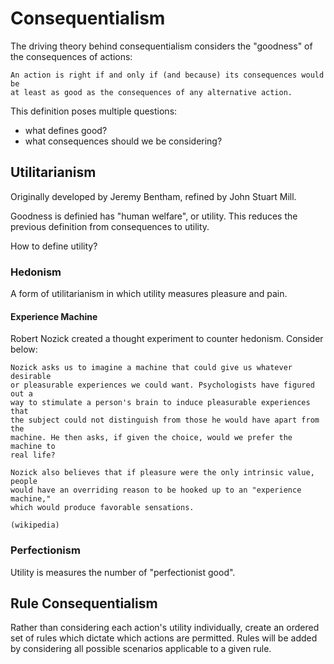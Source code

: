 # Consequentialism

The driving theory behind consequentialism considers the "goodness" of the 
consequences of actions:

    An action is right if and only if (and because) its consequences would be 
    at least as good as the consequences of any alternative action.

This definition poses multiple questions:  
* what defines good?
* what consequences should we be considering?

## Utilitarianism

Originally developed by Jeremy Bentham, refined by John Stuart Mill.

Goodness is definied has "human welfare", or utility.  This reduces the previous
definition from consequences to utility.

How to define utility?

### Hedonism

A form of utilitarianism in which utility measures pleasure and pain.

#### Experience Machine

Robert Nozick created a thought experiment to counter hedonism.  Consider below:

    Nozick asks us to imagine a machine that could give us whatever desirable
    or pleasurable experiences we could want. Psychologists have figured out a
    way to stimulate a person's brain to induce pleasurable experiences that
    the subject could not distinguish from those he would have apart from the
    machine. He then asks, if given the choice, would we prefer the machine to
    real life?

    Nozick also believes that if pleasure were the only intrinsic value, people
    would have an overriding reason to be hooked up to an "experience machine,"
    which would produce favorable sensations.

    (wikipedia)

### Perfectionism

Utility is measures the number of "perfectionist good".  

## Rule Consequentialism

Rather than considering each action's utility individually, create an ordered
set of rules which dictate which actions are permitted.  Rules will be added
by considering all possible scenarios applicable to a given rule.  
